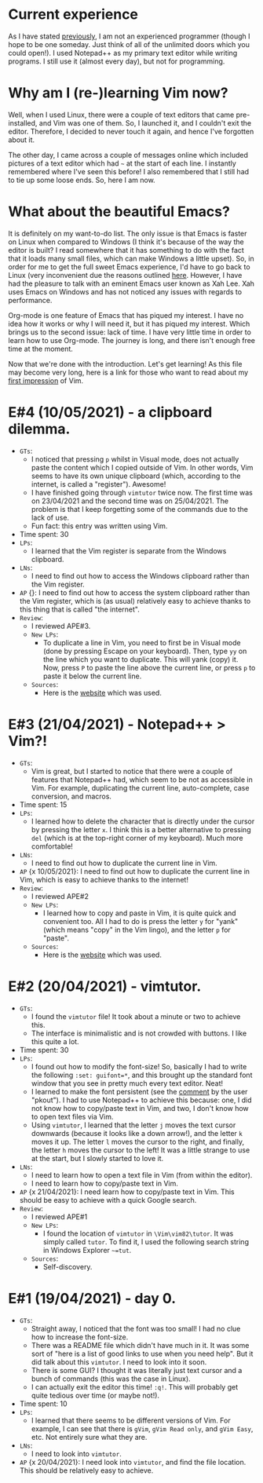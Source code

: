 # Current experience
As I have stated [previously](https://github.com/hnvy/blog-1#about-me), I am not an experienced programmer (though I hope to be one someday. Just think of all of the unlimited doors which you could open!). I used Notepad++ as my primary text editor while writing programs. I still use it (almost every day), but not for programming.

# Why am I (re-)learning Vim now?
Well, when I used Linux, there were a couple of text editors that came pre-installed, and Vim was one of them. So, I launched it, and I couldn't exit the editor. Therefore, I decided to never touch it again, and hence I've forgotten about it.

The other day, I came across a couple of messages online which included pictures of a text editor which had `~` at the start of each line. I instantly remembered where I've seen this before! I also remembered that I still had to tie up some loose ends. So, here I am now.

# What about the beautiful Emacs?
It is definitely on my want-to-do list. The only issue is that Emacs is faster on Linux when compared to Windows (I think it's because of the way the editor is built? I read somewhere that it has something to do with the fact that it loads many small files, which can make Windows a little upset). So, in order for me to get the full sweet Emacs experience, I'd have to go back to Linux (very inconvenient due the reasons outlined [here](https://github.com/hnvy/blog-1#about-me). However, I have had the pleasure to talk with an eminent Emacs user known as Xah Lee. Xah uses Emacs on Windows and has not noticed any issues with regards to performance.

Org-mode is one feature of Emacs that has piqued my interest. I have no idea how it works or why I will need it, but it has piqued my interest. Which brings us to the second issue: lack of time. I have very little time in order to learn how to use Org-mode. The journey is long, and there isn't enough free time at the moment.

Now that we're done with the introduction. Let's get learning! As this file may become very long, here is a link for those who want to read about my [first impression](#e1-19042021---day-0) of Vim.

# E#4 (10/05/2021) - a clipboard dilemma.
* `GTs`:
    * I noticed that pressing `p` whilst in Visual mode, does not actually paste the content which I copied outside of Vim. In other words, Vim seems to have its own unique clipboard (which, according to the internet, is called a "register"). Awesome!
    * I have finished going through `vimtutor` twice now. The first time was on 23/04/2021 and the second time was on 25/04/2021. The problem is that I keep forgetting some of the commands due to the lack of use.
    * Fun fact: this entry was written using Vim.
* Time spent: 30
* `LPs`:
    * I learned that the Vim register is separate from the Windows clipboard.
* `LNs`:
    * I need to find out how to access the Windows clipboard rather than the Vim register. 
* `AP` {}: I need to find out how to access the system clipboard rather than the Vim register, which is (as usual) relatively easy to achieve thanks to this thing that is called "the internet".
* `Review`:
    * I reviewed APE#3.
    * `New LPs`:
        * To duplicate a line in Vim, you need to first be in Visual mode (done by pressing Escape on your keyboard). Then, type `yy` on the line which you want to duplicate. This will yank (copy) it. Now, press `P` to paste the line above the current line, or press `p` to paste it below the current line.
    * `Sources`:
        * Here is the [website](https://stackoverflow.com/questions/73319/how-to-duplicate-a-whole-line-in-vim) which was used.

# E#3 (21/04/2021) - Notepad++ > Vim?!
* `GTs`:
    * Vim is great, but I started to notice that there were a couple of features that Notepad++ had, which seem to be not as accessible in Vim. For example, duplicating the current line, auto-complete, case conversion, and macros.
* Time spent: 15
* `LPs`:
    * I learned how to delete the character that is directly under the cursor by pressing the letter `x`. I think this is a better alternative to pressing `del` (which is at the top-right corner of my keyboard). Much more comfortable!
* `LNs`:
    * I need to find out how to duplicate the current line in Vim.
* `AP` {x 10/05/2021}: I need to find out how to duplicate the current line in Vim, which is easy to achieve thanks to the internet!
* `Review`:
    * I reviewed APE#2
    * `New LPs`:
        * I learned how to copy and paste in Vim, it is quite quick and convenient too. All I had to do is press the letter `y` for "yank" (which means "copy" in the Vim lingo), and the letter `p` for "paste".
    * `Sources`:
        * Here is the [website](https://linuxize.com/post/how-to-copy-cut-paste-in-vim/) which was used.

# E#2 (20/04/2021) - vimtutor.
* `GTs`:
    * I found the `vimtutor` file! It took about a minute or two to achieve this.
    * The interface is minimalistic and is not crowded with buttons. I like this quite a lot.
* Time spent: 30
* `LPs`:
    * I found out how to modify the font-size! So, basically I had to write the following `:set: guifont=*`, and this brought up the standard font window that you see in pretty much every text editor. Neat!
    * I learned to make the font persistent (see the [comment](https://vi.stackexchange.com/questions/3093/how-can-i-change-the-font-size-in-gvim) by the user "pkout"). I had to use Notepad++ to achieve this because: one, I did not know how to copy/paste text in Vim, and two, I don't know how to open text files via Vim.
    * Using `vimtutor`, I learned that the letter `j` moves the text cursor downwards (because it looks like a down arrow!), and the letter `k` moves it up. The letter `l` moves the cursor to the right, and finally, the letter `h` moves the cursor to the left! It was a little strange to use at the start, but I slowly started to love it.
* `LNs`:
    * I need to learn how to open a text file in Vim (from within the editor).
    * I need to learn how to copy/paste text in Vim.
* `AP` {x 21/04/2021}: I need learn how to copy/paste text in Vim. This should be easy to achieve with a quick Google search.
* `Review`:
    * I reviewed APE#1
    * `New LPs`:
        * I found the location of `vimtutor` in `\Vim\vim82\tutor`. It was simply called `tutor`. To find it, I used the following search string in Windows Explorer `~=tut`.
    * `Sources`:
        * Self-discovery.

# E#1 (19/04/2021) - day 0.
* `GTs`:
    * Straight away, I noticed that the font was too small! I had no clue how to increase the font-size.
    * There was a README file which didn't have much in it. It was some sort of "here is a list of good links to use when you need help". But it did talk about this `vimtutor`. I need to look into it soon.
    * There is some GUI? I thought it was literally just text cursor and a bunch of commands (this was the case in Linux).
    * I can actually exit the editor this time! `:q!`. This will probably get quite tedious over time (or maybe not!).
* Time spent: 10
* `LPs`:
    * I learned that there seems to be different versions of Vim. For example, I can see that there is `gVim`, `gVim Read only`, and `gVim Easy`, etc. Not entirely sure what they are.
* `LNs`:
    * I need to look into `vimtutor`.
* `AP` {x 20/04/2021}: I need look into `vimtutor`, and find the file location. This should be relatively easy to achieve.
